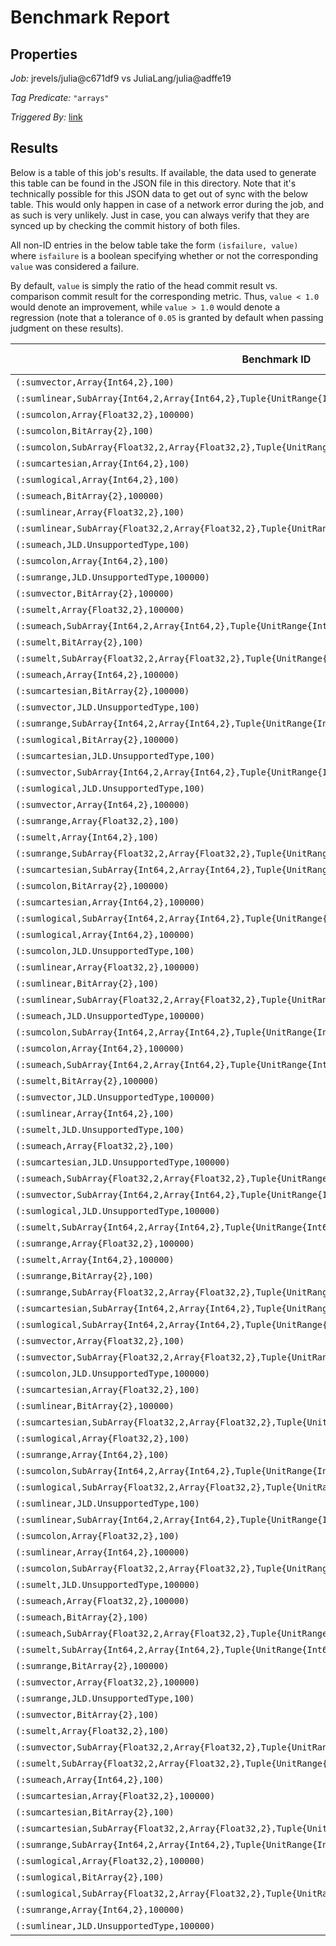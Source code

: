 # Benchmark Report

## Properties

*Job:* jrevels/julia@c671df9 vs JuliaLang/julia@adffe19

*Tag Predicate:* `"arrays"`

*Triggered By:* [link](https://github.com/jrevels/julia/pull/2#issuecomment-167877513)

## Results

Below is a table of this job's results. If available, the data used to generate this
table can be found in the JSON file in this directory. Note that it's technically possible
for this JSON data to get out of sync with the below table. This would only happen in case
of a network error during the job, and as such is very unlikely. Just in case, you can always
verify that they are synced up by checking the commit history of both files.


All non-ID entries in the below table take the form `(isfailure, value)` where `isfailure`
is a boolean specifying whether or not the corresponding `value` was considered a failure.

By default, `value` is simply the ratio of the head commit result vs. comparison commit
result for the corresponding metric. Thus, `value < 1.0` would denote an improvement,
while `value > 1.0` would denote a regression (note that a tolerance of `0.05` is granted
by default when passing judgment on these results).

| Benchmark ID | time | % of time spent in GC | bytes allocated | number of allocations |
|--------------|------|-----------------------|-----------------|-----------------------|
| `(:sumvector,Array{Int64,2},100)` | 1.377361619e7 | 6.154884605824441 | 8.800144e6 | 200003.0 |
| `(:sumlinear,SubArray{Int64,2,Array{Int64,2},Tuple{UnitRange{Int64},UnitRange{Int64}},1},100000)` | 3.19874186e7 | 0.0 | 16.0 | 1.0 |
| `(:sumcolon,Array{Float32,2},100000)` | 2.68653685e7 | 16.165533916085923 | 4.8000016e7 | 1.000001e6 |
| `(:sumcolon,BitArray{2},100)` | 4.391486042e7 | 2.1820145097333654 | 8.000016e6 | 150001.0 |
| `(:sumcolon,SubArray{Float32,2,Array{Float32,2},Tuple{UnitRange{Int64},UnitRange{Int64}},1},100000)` | 4.013632703e7 | 27.51531773988666 | 9.6000016e7 | 2.000001e6 |
| `(:sumcartesian,Array{Int64,2},100)` | 1.22719859e7 | 0.0 | 16.0 | 1.0 |
| `(:sumlogical,Array{Int64,2},100)` | 4.938192395e7 | 14.01356890704345 | 7.0400224e7 | 250006.0 |
| `(:sumeach,BitArray{2},100000)` | 1.25080994e6 | 0.0 | 16.0 | 1.0 |
| `(:sumlinear,Array{Float32,2},100)` | 1.154364779e7 | 0.0 | 16.0 | 1.0 |
| `(:sumlinear,SubArray{Float32,2,Array{Float32,2},Tuple{UnitRange{Int64},UnitRange{Int64}},1},100)` | 4.792160997894737e8 | 9.495919138712317 | 4.79182416e8 | 2.9948901e7 |
| `(:sumeach,JLD.UnsupportedType,100)` | 2.74901863e6 | 0.0 | 16.0 | 1.0 |
| `(:sumcolon,Array{Int64,2},100)` | 3.070025848e7 | 27.315288712062934 | 1.24800016e8 | 100001.0 |
| `(:sumrange,JLD.UnsupportedType,100000)` | 1.323759042972973e8 | 7.8659292868970585 | 1.12000016e8 | 3.000001e6 |
| `(:sumvector,BitArray{2},100000)` | 1.7911491484210527e8 | 7.0382524649324 | 8.8000144e7 | 2.500003e6 |
| `(:sumelt,Array{Float32,2},100000)` | 1.15431633e6 | 0.0 | 16.0 | 1.0 |
| `(:sumeach,SubArray{Int64,2,Array{Int64,2},Tuple{UnitRange{Int64},UnitRange{Int64}},1},100)` | 1.663911142e7 | 0.0 | 16.0 | 1.0 |
| `(:sumelt,BitArray{2},100)` | 1.018622117e7 | 0.0 | 16.0 | 1.0 |
| `(:sumelt,SubArray{Float32,2,Array{Float32,2},Tuple{UnitRange{Int64},UnitRange{Int64}},1},100000)` | 2.38563982e6 | 0.0 | 16.0 | 1.0 |
| `(:sumeach,Array{Int64,2},100000)` | 486208.32 | 0.0 | 16.0 | 1.0 |
| `(:sumcartesian,BitArray{2},100000)` | 2.56780709e6 | 0.0 | 16.0 | 1.0 |
| `(:sumvector,JLD.UnsupportedType,100)` | 1.143237619e7 | 5.811067509852198 | 8.000144e6 | 200003.0 |
| `(:sumrange,SubArray{Int64,2,Array{Int64,2},Tuple{UnitRange{Int64},UnitRange{Int64}},1},100000)` | 3.338446478e7 | 17.29855930477586 | 8.8000016e7 | 1.500001e6 |
| `(:sumlogical,BitArray{2},100000)` | 1.834344913773585e8 | 8.554897067712357 | 1.28000192e8 | 3.000006e6 |
| `(:sumcartesian,JLD.UnsupportedType,100)` | 1.245739719e7 | 0.0 | 16.0 | 1.0 |
| `(:sumvector,SubArray{Int64,2,Array{Int64,2},Tuple{UnitRange{Int64},UnitRange{Int64}},1},100)` | 9.89781061e6 | 23.040604683105656 | 2.0000144e7 | 400003.0 |
| `(:sumlogical,JLD.UnsupportedType,100)` | 5.095458478e7 | 13.615312344953342 | 7.0400224e7 | 250006.0 |
| `(:sumvector,Array{Int64,2},100000)` | 1.3399633473972602e8 | 6.743966917512006 | 8.8000144e7 | 2.000003e6 |
| `(:sumrange,Array{Float32,2},100)` | 4.25775407e7 | 18.84849841226907 | 7.4400016e7 | 300001.0 |
| `(:sumelt,Array{Int64,2},100)` | 6.2501911e6 | 0.0 | 16.0 | 1.0 |
| `(:sumrange,SubArray{Float32,2,Array{Float32,2},Tuple{UnitRange{Int64},UnitRange{Int64}},1},100)` | 2.654082046e7 | 27.711308065210243 | 7.2000016e7 | 150001.0 |
| `(:sumcartesian,SubArray{Int64,2,Array{Int64,2},Tuple{UnitRange{Int64},UnitRange{Int64}},1},100)` | 1.385439549e7 | 0.0 | 16.0 | 1.0 |
| `(:sumcolon,BitArray{2},100000)` | 8.037420989e7 | 9.008595418481683 | 6.4000016e7 | 1.500001e6 |
| `(:sumcartesian,Array{Int64,2},100000)` | 2.22532012e6 | 0.0 | 16.0 | 1.0 |
| `(:sumlogical,SubArray{Int64,2,Array{Int64,2},Tuple{UnitRange{Int64},UnitRange{Int64}},1},100)` | 6.103689295e7 | 17.732471426368825 | 1.09600224e8 | 450006.0 |
| `(:sumlogical,Array{Int64,2},100000)` | 1.4012621755072463e8 | 6.089868422339445 | 1.12000192e8 | 2.500006e6 |
| `(:sumcolon,JLD.UnsupportedType,100)` | 3.942426795e7 | 18.635907794806467 | 6.8800016e7 | 100001.0 |
| `(:sumlinear,Array{Float32,2},100000)` | 1.1543222e6 | 0.0 | 16.0 | 1.0 |
| `(:sumlinear,BitArray{2},100)` | 1.155783653e7 | 0.0 | 16.0 | 1.0 |
| `(:sumlinear,SubArray{Float32,2,Array{Float32,2},Tuple{UnitRange{Int64},UnitRange{Int64}},1},100000)` | 4.122983948e7 | 5.657001633832344 | 2.4000016e7 | 1.500001e6 |
| `(:sumeach,JLD.UnsupportedType,100000)` | 494159.85 | 0.0 | 16.0 | 1.0 |
| `(:sumcolon,SubArray{Int64,2,Array{Int64,2},Tuple{UnitRange{Int64},UnitRange{Int64}},1},100)` | 2.602033505e7 | 31.039003234831892 | 1.29600016e8 | 200001.0 |
| `(:sumcolon,Array{Int64,2},100000)` | 2.42717581e7 | 10.563441620693638 | 5.6000016e7 | 1.000001e6 |
| `(:sumeach,SubArray{Int64,2,Array{Int64,2},Tuple{UnitRange{Int64},UnitRange{Int64}},1},100000)` | 2.07846227e6 | 0.0 | 16.0 | 1.0 |
| `(:sumelt,BitArray{2},100000)` | 1.20581535e6 | 0.0 | 16.0 | 1.0 |
| `(:sumvector,JLD.UnsupportedType,100000)` | 1.160783085862069e8 | 6.296576908263331 | 8.0000144e7 | 2.000003e6 |
| `(:sumlinear,Array{Int64,2},100)` | 2.74849069e6 | 0.0 | 16.0 | 1.0 |
| `(:sumelt,JLD.UnsupportedType,100)` | 7.85138334e6 | 0.0 | 16.0 | 1.0 |
| `(:sumeach,Array{Float32,2},100)` | 1.154307149e7 | 0.0 | 16.0 | 1.0 |
| `(:sumcartesian,JLD.UnsupportedType,100000)` | 2.02666738e6 | 0.0 | 16.0 | 1.0 |
| `(:sumeach,SubArray{Float32,2,Array{Float32,2},Tuple{UnitRange{Int64},UnitRange{Int64}},1},100)` | 1.379450652e7 | 0.0 | 16.0 | 1.0 |
| `(:sumvector,SubArray{Int64,2,Array{Int64,2},Tuple{UnitRange{Int64},UnitRange{Int64}},1},100000)` | 9.339984324e7 | 25.273592115668126 | 2.00000144e8 | 4.000003e6 |
| `(:sumlogical,JLD.UnsupportedType,100000)` | 1.3982929815942028e8 | 6.181365154102295 | 1.12000192e8 | 2.500006e6 |
| `(:sumelt,SubArray{Int64,2,Array{Int64,2},Tuple{UnitRange{Int64},UnitRange{Int64}},1},100)` | 1.770043455e7 | 0.0 | 16.0 | 1.0 |
| `(:sumrange,Array{Float32,2},100000)` | 1.1904249197590362e8 | 11.109780510323672 | 1.04000016e8 | 3.000001e6 |
| `(:sumelt,Array{Int64,2},100000)` | 821179.38 | 0.0 | 16.0 | 1.0 |
| `(:sumrange,BitArray{2},100)` | 5.426431654e7 | 3.0954006636868314 | 1.3600016e7 | 350001.0 |
| `(:sumrange,SubArray{Float32,2,Array{Float32,2},Tuple{UnitRange{Int64},UnitRange{Int64}},1},100000)` | 3.587256614e7 | 22.048109350314125 | 8.0000016e7 | 1.500001e6 |
| `(:sumcartesian,SubArray{Int64,2,Array{Int64,2},Tuple{UnitRange{Int64},UnitRange{Int64}},1},100000)` | 2.18058873e6 | 0.0 | 16.0 | 1.0 |
| `(:sumlogical,SubArray{Int64,2,Array{Int64,2},Tuple{UnitRange{Int64},UnitRange{Int64}},1},100000)` | 9.241777433e7 | 23.761153094365003 | 2.08000192e8 | 4.500006e6 |
| `(:sumvector,Array{Float32,2},100)` | 1.133625884e7 | 5.8356449165599145 | 8.000144e6 | 200003.0 |
| `(:sumvector,SubArray{Float32,2,Array{Float32,2},Tuple{UnitRange{Int64},UnitRange{Int64}},1},100)` | 9.11142855e6 | 25.14945408815433 | 1.9200144e7 | 400003.0 |
| `(:sumcolon,JLD.UnsupportedType,100000)` | 2.900155283e7 | 14.942169363648688 | 4.8000016e7 | 1.000001e6 |
| `(:sumcartesian,Array{Float32,2},100)` | 1.388778218e7 | 0.0 | 16.0 | 1.0 |
| `(:sumlinear,BitArray{2},100000)` | 1.25114452e6 | 0.0 | 16.0 | 1.0 |
| `(:sumcartesian,SubArray{Float32,2,Array{Float32,2},Tuple{UnitRange{Int64},UnitRange{Int64}},1},100)` | 1.379470383e7 | 0.0 | 16.0 | 1.0 |
| `(:sumlogical,Array{Float32,2},100)` | 4.495903406e7 | 14.349018438776168 | 5.6800224e7 | 250006.0 |
| `(:sumrange,Array{Int64,2},100)` | 3.783595897e7 | 21.082921200754313 | 1.30400016e8 | 300001.0 |
| `(:sumcolon,SubArray{Int64,2,Array{Int64,2},Tuple{UnitRange{Int64},UnitRange{Int64}},1},100000)` | 3.749201755e7 | 21.30043497354038 | 1.04000016e8 | 2.000001e6 |
| `(:sumlogical,SubArray{Float32,2,Array{Float32,2},Tuple{UnitRange{Int64},UnitRange{Int64}},1},100)` | 5.906491785e7 | 19.161427123919285 | 9.6000224e7 | 450006.0 |
| `(:sumlinear,JLD.UnsupportedType,100)` | 1.8808505025e8 | 0.0 | 16.0 | 1.0 |
| `(:sumlinear,SubArray{Int64,2,Array{Int64,2},Tuple{UnitRange{Int64},UnitRange{Int64}},1},100)` | 4.966841652631579e8 | 9.175316648468394 | 4.78846416e8 | 2.9927901e7 |
| `(:sumcolon,Array{Float32,2},100)` | 3.291801186e7 | 22.382365223656663 | 6.8800016e7 | 100001.0 |
| `(:sumlinear,Array{Int64,2},100000)` | 481673.08 | 0.0 | 16.0 | 1.0 |
| `(:sumcolon,SubArray{Float32,2,Array{Float32,2},Tuple{UnitRange{Int64},UnitRange{Int64}},1},100)` | 2.681510107e7 | 28.33848902025148 | 7.3600016e7 | 200001.0 |
| `(:sumelt,JLD.UnsupportedType,100000)` | 1.18913978e6 | 0.0 | 16.0 | 1.0 |
| `(:sumeach,Array{Float32,2},100000)` | 1.15428406e6 | 0.0 | 16.0 | 1.0 |
| `(:sumeach,BitArray{2},100)` | 1.155697487e7 | 0.0 | 16.0 | 1.0 |
| `(:sumeach,SubArray{Float32,2,Array{Float32,2},Tuple{UnitRange{Int64},UnitRange{Int64}},1},100000)` | 2.05238987e6 | 0.0 | 16.0 | 1.0 |
| `(:sumelt,SubArray{Int64,2,Array{Int64,2},Tuple{UnitRange{Int64},UnitRange{Int64}},1},100000)` | 2.3090328e6 | 0.0 | 16.0 | 1.0 |
| `(:sumrange,BitArray{2},100000)` | 1.7261970789473686e8 | 9.088724992602987 | 1.20000016e8 | 3.500001e6 |
| `(:sumvector,Array{Float32,2},100000)` | 1.108084031e8 | 6.448239979631104 | 8.0000144e7 | 2.000003e6 |
| `(:sumrange,JLD.UnsupportedType,100)` | 4.648234524e7 | 17.77646930725967 | 1.31200016e8 | 350001.0 |
| `(:sumvector,BitArray{2},100)` | 1.683606961e7 | 6.580444976357951 | 8.800144e6 | 250003.0 |
| `(:sumelt,Array{Float32,2},100)` | 1.154374417e7 | 0.0 | 16.0 | 1.0 |
| `(:sumvector,SubArray{Float32,2,Array{Float32,2},Tuple{UnitRange{Int64},UnitRange{Int64}},1},100000)` | 8.579868073e7 | 27.897174182589314 | 1.92000144e8 | 4.000003e6 |
| `(:sumelt,SubArray{Float32,2,Array{Float32,2},Tuple{UnitRange{Int64},UnitRange{Int64}},1},100)` | 1.771071794e7 | 0.0 | 16.0 | 1.0 |
| `(:sumeach,Array{Int64,2},100)` | 2.74773681e6 | 0.0 | 16.0 | 1.0 |
| `(:sumcartesian,Array{Float32,2},100000)` | 2.40513758e6 | 0.0 | 16.0 | 1.0 |
| `(:sumcartesian,BitArray{2},100)` | 1.976542335e7 | 0.0 | 16.0 | 1.0 |
| `(:sumcartesian,SubArray{Float32,2,Array{Float32,2},Tuple{UnitRange{Int64},UnitRange{Int64}},1},100000)` | 2.05307403e6 | 0.0 | 16.0 | 1.0 |
| `(:sumrange,SubArray{Int64,2,Array{Int64,2},Tuple{UnitRange{Int64},UnitRange{Int64}},1},100)` | 2.545386745e7 | 30.107510465952647 | 1.28000016e8 | 150001.0 |
| `(:sumlogical,Array{Float32,2},100000)` | 1.2817120936842105e8 | 9.101729794505314 | 1.12000192e8 | 2.500006e6 |
| `(:sumlogical,BitArray{2},100)` | 5.117703633e7 | 9.529727678514357 | 4.2400224e7 | 300006.0 |
| `(:sumlogical,SubArray{Float32,2,Array{Float32,2},Tuple{UnitRange{Int64},UnitRange{Int64}},1},100000)` | 9.567244315e7 | 27.03250049627445 | 2.08000192e8 | 4.500006e6 |
| `(:sumrange,Array{Int64,2},100000)` | 1.3306951004054055e8 | 7.751881154290833 | 1.12000016e8 | 3.000001e6 |
| `(:sumlinear,JLD.UnsupportedType,100000)` | 1.988717811e7 | 0.0 | 16.0 | 1.0 |

